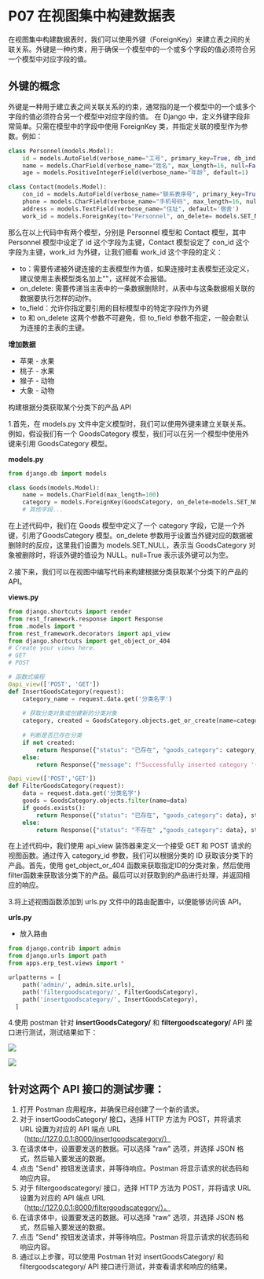 # P07 在视图集中构建数据表

在视图集中构建数据表时，我们可以使用外键（ForeignKey）来建立表之间的关联关系。外键是一种约束，用于确保一个模型中的一个或多个字段的值必须符合另一个模型中对应字段的值。

## **外键的概念**
外键是一种用于建立表之间关联关系的约束，通常指的是一个模型中的一个或多个字段的值必须符合另一个模型中对应字段的值。
在 Django 中，定义外键字段非常简单。只需在模型中的字段中使用 ForeignKey 类，并指定关联的模型作为参数。例如：

```python
class Personnel(models.Model):
    id = models.AutoField(verbose_name="工号", primary_key=True, db_index=True)
    name = models.CharField(verbose_name="姓名", max_length=16, null=False)
    age = models.PositiveIntegerField(verbose_name="年龄", default=1)

class Contact(models.Model):
    con_id = models.AutoField(verbose_name="联系表序号", primary_key=True)
    phone = models.CharField(verbose_name="手机号码", max_length=16, null=False)
    address = models.TextField(verbose_name="住址", default='宿舍')
    work_id = models.ForeignKey(to="Personnel", on_delete= models.SET_NULL, null=True)
```
那么在以上代码中有两个模型，分别是 Personnel 模型和 Contact 模型，其中 Personnel 模型中设定了 id 这个字段为主键，Contact 模型设定了 con_id 这个字段为主键，work_id 为外键，让我们细看 work_id 这个字段的定义：

- to：需要传递被外键连接的主表模型作为值，如果连接时主表模型还没定义，建议使用主表模型类名加上""，这样就不会报错。
- on_delete: 需要传递当主表中的一条数据删除时，从表中与这条数据相关联的数据要执行怎样的动作。
- to_field：允许你指定要引用的目标模型中的特定字段作为外键
- to 和 on_delete 这两个参数不可避免，但 to_field 参数不指定，一般会默认为连接的主表的主键。

**增加数据** 
* 苹果 - 水果
* 桃子 - 水果
* 猴子 - 动物
* 大象 - 动物
  
构建根据分类获取某个分类下的产品 API

1.首先，在 models.py 文件中定义模型时，我们可以使用外键来建立关联关系。例如，假设我们有一个  GoodsCategory 模型，我们可以在另一个模型中使用外键来引用 GoodsCategory 模型。
  
  **models.py**
```python
from django.db import models

class Goods(models.Model):
    name = models.CharField(max_length=100)
    category = models.ForeignKey(GoodsCategory, on_delete=models.SET_NULL, related_name='goods_set', null=True, verbose_name='产品分类')
    # 其他字段...

```
在上述代码中，我们在 Goods 模型中定义了一个 category 字段，它是一个外键，引用了GoodsCategory 模型。on_delete 参数用于设置当外键对应的数据被删除时的反应，这里我们设置为 models.SET_NULL，表示当 GoodsCategory 对象被删除时，将该外键的值设为 NULL。null=True 表示该外键可以为空。

2.接下来，我们可以在视图中编写代码来构建根据分类获取某个分类下的产品的 API。
  
  **views.py**
```python
from django.shortcuts import render
from rest_framework.response import Response
from .models import *
from rest_framework.decorators import api_view
from django.shortcuts import get_object_or_404
# Create your views here.
# GET
# POST

# 函数式编程
@api_view(['POST', 'GET'])
def InsertGoodsCategory(request):
    category_name = request.data.get('分类名字')
    
    # 获取分类对象或创建新的分类对象
    category, created = GoodsCategory.objects.get_or_create(name=category_name)
    
    # 判断是否已存在分类
    if not created:
        return Response({"status": "已存在", "goods_category": category_name}, status=200)
    else:
        return Response({"message": f"Successfully inserted category '{category_name}'."})

@api_view(['POST','GET'])
def FilterGoodsCategory(request):
    data = request.data.get('分类名字')
    goods = GoodsCategory.objects.filter(name=data)
    if goods.exists():
        return Response({"status": "已存在", "goods_category": data}, status=200)
    else:
        return Response({"status": "不存在" ,"goods_category": data}, status=404)
```
在上述代码中，我们使用 api_view 装饰器来定义一个接受 GET 和 POST 请求的视图函数。通过传入 category_id 参数，我们可以根据分类的 ID 获取该分类下的产品。首先，使用 get_object_or_404 函数来获取指定ID的分类对象，然后使用filter函数来获取该分类下的产品。最后可以对获取到的产品进行处理，并返回相应的响应。

3.将上述视图函数添加到 urls.py 文件中的路由配置中，以便能够访问该 API。

**urls.py**
* 放入路由
```python
from django.contrib import admin
from django.urls import path
from apps.erp_test.views import *

urlpatterns = [
    path('admin/', admin.site.urls),
    path('filtergoodscategory/', FilterGoodsCategory),
    path('insertgoodscategory/', InsertGoodsCategory),
  ]

```
4.使用 postman 针对 **insertGoodsCategory/** 和 **filtergoodscategory/** API 接口进行测试，测试结果如下：  

![](https://img-blog.csdnimg.cn/direct/6e252bacea024487a58f8d118627dbfe.png)

![](https://img-blog.csdnimg.cn/direct/11e74328227b423081cc2076a6d84fce.png#pic_center)

## 针对这两个 API 接口的测试步骤：
1. 打开 Postman 应用程序，并确保已经创建了一个新的请求。
2. 对于 insertGoodsCategory/ 接口，选择 HTTP 方法为 POST，并将请求 URL 设置为对应的 API 端点 URL（http://127.0.0.1:8000/insertgoodscategory/）
3. 在请求体中，设置要发送的数据。可以选择 "raw" 选项，并选择 JSON 格式，然后输入要发送的数据。
4. 点击 "Send" 按钮发送请求，并等待响应。Postman 将显示请求的状态码和响应内容。
5. 对于 filtergoodscategory/ 接口，选择 HTTP 方法为 POST，并将请求 URL 设置为对应的 API 端点 URL（http://127.0.0.1:8000/filtergoodscategory/）。
6. 在请求体中，设置要发送的数据。可以选择 "raw" 选项，并选择 JSON 格式，然后输入要发送的数据。
7. 点击 "Send" 按钮发送请求，并等待响应。Postman 将显示请求的状态码和响应内容。
8. 通过以上步骤，可以使用 Postman 针对 insertGoodsCategory/ 和 filtergoodscategory/ API 接口进行测试，并查看请求和响应的结果。
